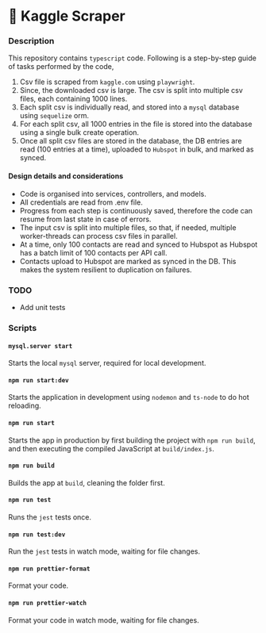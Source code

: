 # 🧰 Kaggle Scraper

### Description
This repository contains `typescript` code. Following is a step-by-step guide of tasks performed by the code,

1. Csv file is scraped from `kaggle.com` using `playwright`.
2. Since, the downloaded csv is large. The csv is split into multiple csv files, each containing 1000 lines.
3. Each split csv is individually read, and stored into a `mysql` database using `sequelize` orm.
4. For each split csv, all 1000 entries in the file is stored into the database using a single bulk create operation.
5. Once all split csv files are stored in the database, the DB entries are read (100 entries at a time), uploaded to `Hubspot` in bulk, and marked as synced.

#### Design details and considerations
- Code is organised into services, controllers, and models.
- All credentials are read from .env file.
- Progress from each step is continuously saved, therefore the code can resume from last state in case of errors.
- The input csv is split into multiple files, so that, if needed, multiple worker-threads can process csv files in parallel.
- At a time, only 100 contacts are read and synced to Hubspot as Hubspot has a batch limit of 100 contacts per API call.
- Contacts upload to Hubspot are marked as synced in the DB. This makes the system resilient to duplication on failures.

### TODO
- Add unit tests

### Scripts

#### `mysql.server start`

Starts the local `mysql` server, required for local development.

#### `npm run start:dev`

Starts the application in development using `nodemon` and `ts-node` to do hot reloading.

#### `npm run start`

Starts the app in production by first building the project with `npm run build`, and then executing the compiled JavaScript at `build/index.js`.

#### `npm run build`

Builds the app at `build`, cleaning the folder first.

#### `npm run test`

Runs the `jest` tests once.

#### `npm run test:dev`

Run the `jest` tests in watch mode, waiting for file changes.

#### `npm run prettier-format`

Format your code.

#### `npm run prettier-watch`

Format your code in watch mode, waiting for file changes.
